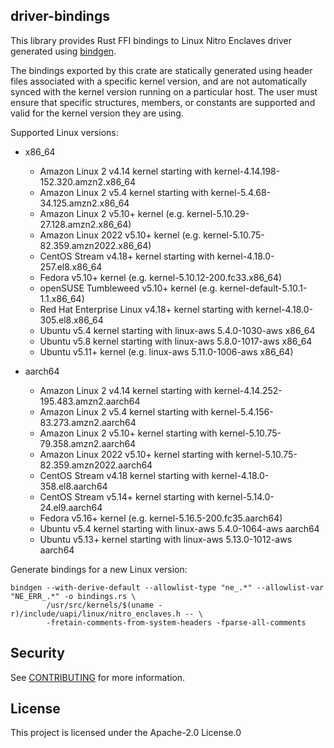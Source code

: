 ## driver-bindings

This library provides Rust FFI bindings to Linux Nitro Enclaves driver
generated using [bindgen](https://crates.io/crates/bindgen).

The bindings exported by this crate are statically generated using header files
associated with a specific kernel version, and are not automatically synced with
the kernel version running on a particular host. The user must ensure that
specific structures, members, or constants are supported and valid for the
kernel version they are using.

Supported Linux versions:
  - x86_64
      - Amazon Linux 2 v4.14 kernel starting with kernel-4.14.198-152.320.amzn2.x86_64
      - Amazon Linux 2 v5.4 kernel starting with kernel-5.4.68-34.125.amzn2.x86_64
      - Amazon Linux 2 v5.10+ kernel (e.g. kernel-5.10.29-27.128.amzn2.x86_64)
      - Amazon Linux 2022 v5.10+ kernel (e.g. kernel-5.10.75-82.359.amzn2022.x86_64)
      - CentOS Stream v4.18+ kernel starting with kernel-4.18.0-257.el8.x86_64
      - Fedora v5.10+ kernel (e.g. kernel-5.10.12-200.fc33.x86_64)
      - openSUSE Tumbleweed v5.10+ kernel (e.g. kernel-default-5.10.1-1.1.x86_64)
      - Red Hat Enterprise Linux v4.18+ kernel starting with kernel-4.18.0-305.el8.x86_64
      - Ubuntu v5.4 kernel starting with linux-aws 5.4.0-1030-aws x86_64
      - Ubuntu v5.8 kernel starting with linux-aws 5.8.0-1017-aws x86_64
      - Ubuntu v5.11+ kernel (e.g. linux-aws 5.11.0-1006-aws x86_64)

  - aarch64
      - Amazon Linux 2 v4.14 kernel starting with kernel-4.14.252-195.483.amzn2.aarch64
      - Amazon Linux 2 v5.4 kernel starting with kernel-5.4.156-83.273.amzn2.aarch64
      - Amazon Linux 2 v5.10+ kernel starting with kernel-5.10.75-79.358.amzn2.aarch64
      - Amazon Linux 2022 v5.10+ kernel starting with kernel-5.10.75-82.359.amzn2022.aarch64
      - CentOS Stream v4.18 kernel starting with kernel-4.18.0-358.el8.aarch64
      - CentOS Stream v5.14+ kernel starting with kernel-5.14.0-24.el9.aarch64
      - Fedora v5.16+ kernel (e.g. kernel-5.16.5-200.fc35.aarch64)
      - Ubuntu v5.4 kernel starting with linux-aws 5.4.0-1064-aws aarch64
      - Ubuntu v5.13+ kernel starting with linux-aws 5.13.0-1012-aws aarch64

Generate bindings for a new Linux version:

```
bindgen --with-derive-default --allowlist-type "ne_.*" --allowlist-var "NE_ERR_.*" -o bindings.rs \
		/usr/src/kernels/$(uname -r)/include/uapi/linux/nitro_enclaves.h -- \
		-fretain-comments-from-system-headers -fparse-all-comments
```

## Security

See [CONTRIBUTING](CONTRIBUTING.md#security-issue-notifications) for more information.

## License

This project is licensed under the Apache-2.0 License.0
